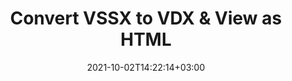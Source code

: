 ---
############################# Static ############################
layout: "autogen"
date: 2021-10-02T14:22:14+03:00
draft: false
path: "total/net/conversion/vssx-to-vdx/"

############################# Head ############################
head_title: "Convert VSSX to VDX in C# VB.NET & View as HTML"
head_description: "Code example to convert VSSX to VDX and 100+ other file formats in .NET (C#, VB.NET, ASP.NET & .NET Core) applications. Display the Converted VDX document as HTML viewer."

############################# Header ############################
title: "Convert VSSX to VDX & View as HTML"
description: "Programmatically convert VSSX to VDX in .NET applications using flexible options to customize the resultant document. Convert the complete document or specific pages based on page numbers or selective page ranges using the .NET document conversion library."

############################# SubMenu ############################
submenu:
    enable: false

############################# Content ############################
content:
    enable: true
    block:
    - title_left: "VSSX to VDX Conversion in C# .NET"
      content_left: |
          VSSX to VDX file conversion using C#. Add watermark and view the converted document as HTML without using any external software.

          -   Create **Converter** object to convert VSSX document
          -   Set the convert options for VDX format
          -   Call **Convert** method of **Converter** class instance for conversion to VDX
          -   Set options for HTML viewer
          -   Create **Viewer** object to view converted VDX as HTML
          
      title_right: "Convert Whole Document or Specific Pages"
      content_right: |
          You require `GroupDocs.Conversion` & `GroupDocs.Viewer` namespaces to convert between a wide range of popular document types such as PDF, Microsoft Word, Excel, PowerPoint, Project, Outlook, HTML, diagrams and image file formats. Explore other [.NET APIs for Office documents](https://products.conholdate.com/total/net/) as offered by Conholdate.Total.
          
          Get the respective assembly files from the [downloads](https://downloads.conholdate.com/total/net) or fetch the whole package from [Nuget](https://www.nuget.org/packages/Conholdate.Total/) to add 'Conholdate.Total` directly in your workspace.
          
      code: |
          ```cs {linenos=false}
          // Convert VSSX to VDX using GroupDocs.Conversion API
          // Create Converter object to convert VSSX document
          using (Converter converter = new Converter("input.vssx"))
          {
              // set the convert options for VDX format
              var convertOptions = converter.GetPossibleConversions()["vdx"].ConvertOptions;

              // convert to VDX format
              converter.Convert("output.vdx", convertOptions);
          }

          // Set options for HTML viewer
          HtmlViewOptions viewOptions = HtmlViewOptions.ForEmbeddedResources("output{0}.html");

          // Create Viewer object to view converted VDX as HTML
          using (Viewer viewer = new Viewer("output.vdx"))
          {
              viewer.View(viewOptions);
          }
          ```
    - title_left: "Add Watermark to Converted VDX in C#"
      content_left: |
          Accurately convert documents (VSSX to VDX) exactly as the original file and apply text or image watermarks to the converted document pages using C# .NET.

          -   Create **Converter** object to convert VSSX document
          -   Create new instance of **WatermarkOptions** class
          -   Specify watermark properties (color, width, text, image etc)
          -   Instantiate the proper **ConvertOptions** class
          -   Set **Watermark** property of the **ConvertOptions** instance
          -   Call **Convert** method of **Converter** class instance for conversion to VDX
        
      title_right: "Source Document Information Extraction"
      content_right: |
          The documents information extraction feature not only allows getting the basic information about the source document file but it also supports extracting some valuable file-format specific information such as project start and end dates of a Microsoft Project file, any printing restrictions on a PDF document, list of folders enclosed in an Outlook data file etc. 

          Convert popular document file formats on different operating systems such as Windows, Linux or macOS while using platforms such as Windows Azure, Mono and Xamarin.
          
      code: |
          ```cs {linenos=false}
          // Create Converter object to convert VSSX document
          using (Converter converter = new Converter("input.vssx"))
          {
              // Create new instance of WatermarkOptions class
              WatermarkOptions watermark = new WatermarkOptions
              {
                  Text = "Sample watermark",
                  Color = Color.Red,
                  Width = 100,
                  Height = 100,
                  Background = true
              };

              // Instantiate the proper ConvertOptions class
              PdfConvertOptions options = new PdfConvertOptions
              {
                  Watermark = watermark
              };

              // convert to VDX format
              converter.Convert("output.vdx", options);
          }
          ```
############################# About Formats ############################
about_formats:
    enable: false
############################# More Formats ############################
more_formats:
    enable: true
    auto: false
    other_out_formats: PDF DOCX DOT DOTX DOTM TXT RTF HTML MHTML XLS XLSX XLSM XLT XLTX XLTM CSV DIF PPT PPTX PPS PPSX POT POTX POTM ODT OTT OTP ODP ODS EMZ WMZ SVGZ TEX DCM WMF BMP PNG GIF JPEG TIFF
############################# Back to top ###############################
back_to_top:
  enable: true
---